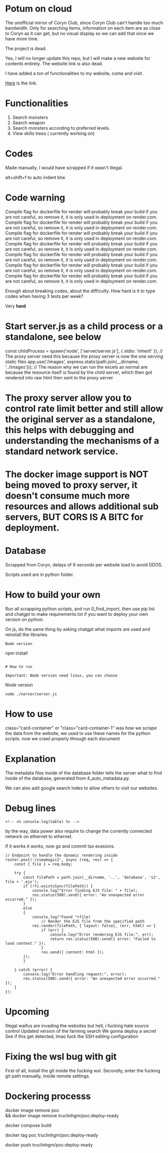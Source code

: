 # Potum on cloud
The unofficial mirror of Coryn Club, since Coryn Club can't handle too much bandwidth. Only for searching items, information on each item are as close to Coryn as it can get, but no visual display so we can add that once we have more time.

The project is dead.

Yes, I will no longer update this repo, but I will make a new website for contents entirely. The website link is also dead.

I have added a ton of functionalities to my website, come and visit.

<a href="https://potum-on-cloud.onrender.com" _target=blank>Here</a> is the link.

# Functionalities
1. Search monsters
2. Search weapon
3. Search monsters according to preferred levels.
4. View skills trees ( currently working on)
# Codes 
Made manually, I would have scrapped if it wasn't illegal.

alt+shift+f to auto indent btw
# Code warning
Compile flag for dockerfile for render will probably break your build if you are not careful, so remove it, it is only used in deployment on render.com.
Compile flag for dockerfile for render will probably break your build if you are not careful, so remove it, it is only used in deployment on render.com.
Compile flag for dockerfile for render will probably break your build if you are not careful, so remove it, it is only used in deployment on render.com.
Compile flag for dockerfile for render will probably break your build if you are not careful, so remove it, it is only used in deployment on render.com.
Compile flag for dockerfile for render will probably break your build if you are not careful, so remove it, it is only used in deployment on render.com.
Compile flag for dockerfile for render will probably break your build if you are not careful, so remove it, it is only used in deployment on render.com.
Compile flag for dockerfile for render will probably break your build if you are not careful, so remove it, it is only used in deployment on render.com.

Enough about breaking codes, about the difficulty. How hard is it to type codes when having 3 tests per week?

Very **hard**
# Start server.js as a child process or a standalone, see below
const childProcess = spawn('node', ['server/server.js'], { stdio: 'inherit' });
// The proxy server need this because the proxy server is now the one serving static files
app.use('/images', express.static(path.join(__dirname, '../images')));
// The reason why we can run the excels as normal are because the resource itself is found by the child server, which then got rendered into raw html then sent to the proxy server
# The proxy server allow you to control rate limit better and still allow the original server as a standalone, this helps with debugging and understanding the mechanisms of a standard network service.
# The docker image support is NOT being moved to proxy server, it doesn't consume much more resources and allows additional sub servers, BUT CORS IS A BITC for deployment.


# Database
Scrapped from Coryn, delays of 9 seconds per website load to avoid DDOS.

Scripts used are in python folder.
# How to build your own
Run all scrapping python scripts, and run 0_find_import, then use pip list and chatgpt to make requirements.txt if you want to deploy your own version on python.

On js, do the same thing by asking chatgpt what imports are used and reinstall the libraries.

```
Node version
```
npm install
```

# How to run

Important: Node version need linux, you can choose

```
Node version
```
node ./server/server.js
```

# How to use
class="card-container" or "class="card-container-1" was how we scrape the data from the website, we used to use these names for the python scripts.
now we crawl properly through each document

# Explanation
The metadata files inside of the database folder tells the server what to find inside of the database, generated from 4_auto_metadata.py.

We can also add google search index to allow others to visit our websites.

# Debug lines

    <!-- <% console.log(table) %> -->

by the way, data power also require to change the currently connected network on ethernet to ethernet. 

If it works it works, now go and commit tax evasions.
```
// Endpoint to handle the dynamic rendering inside
router.post('/viewmagic2', async (req, res) => {
    const { file } = req.body;

    try {
        const filePath = path.join(__dirname, '..', 'database', 's2', file + '.ejs');
        if (!fs.existsSync(filePath)) {
            console.log("Error finding EJS file: " + file);
            res.status(500).send({ error: "An unexpected error occurred." });
        }
        else
        {
            console.log("Found "+file)
                // Render the EJS file from the specified path
            res.render(filePath, { layout: false}, (err, html) => {
                if (err) {
                    console.log("Error rendering EJS file:", err);
                    return res.status(500).send({ error: "Failed to load content." });
                }
                res.send({ content: html });
        });
        }

    } catch (error) {
        console.log("Error handling request:", error);
        res.status(500).send({ error: "An unexpected error occurred." });
    }
});
```
# Upcoming

Illegal waifus are invading the websites but hell, i fucking hate source control
Updated version of the farming search
We gonna deploy a secret
See if this get detected, lmao fuck the SSH editing configuration

# Fixing the wsl bug with git
First of all, install the git inside the fucking wsl.
Secondly, enter the fucking git path manually, inside remote settings. 

# Dockering processs 

docker image remove poc \
&& docker image remove truclinhgm/poc:deploy-ready

docker compose build

docker tag poc truclinhgm/poc:deploy-ready

docker push truclinhgm/poc:deploy-ready
